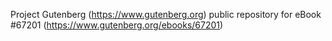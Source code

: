Project Gutenberg (https://www.gutenberg.org) public repository for
eBook #67201 (https://www.gutenberg.org/ebooks/67201)
